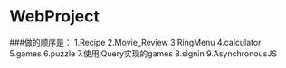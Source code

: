 # WebProject

###做的顺序是：
1.Recipe
2.Movie_Review
3.RingMenu
4.calculator
5.games
6.puzzle
7.使用jQuery实现的games
8.signin
9.AsynchronousJS
